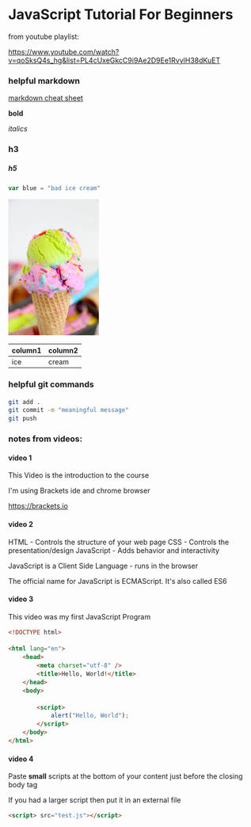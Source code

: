 # JavaScript Tutorial For Beginners

from youtube playlist:

https://www.youtube.com/watch?v=qoSksQ4s_hg&list=PL4cUxeGkcC9i9Ae2D9Ee1RvylH38dKuET

### helpful markdown

[markdown cheat sheet](https://www.markdownguide.org/cheat-sheet/)

**bold**

_italics_

### h3

##### h5

```JavaScript
var blue = "bad ice cream"
```

![ice cream](doc-images/ice-cream.jpeg)

| column1 | column2 |
| ------- | ------- |
| ice     | cream   |

### helpful git commands

```Bash
git add .
git commit -m "meaningful message"
git push
```

### notes from videos:

#### video 1

This Video is the introduction to the course  

I'm using Brackets ide and chrome browser

https://brackets.io

#### video 2

HTML - Controls the structure of your web page 
CSS - Controls the presentation/design
JavaScript - Adds behavior and interactivity

JavaScript is a Client Side Language - runs in the browser

The official name for JavaScript is ECMAScript. It's also called ES6 

#### video 3

This video was my first JavaScript Program 

```html
<!DOCTYPE html>

<html lang="en">
    <head>
        <meta charset="utf-8" />
        <title>Hello, World!</title>
    </head>
    <body>
    
        <script>
            alert("Hello, World");
        </script>
    </body>
</html>
```

#### video 4

Paste **small** scripts at the bottom of your content just before the closing body tag

If you had a larger script then put it in an external file

```html
<script> src="test.js"></script>
```